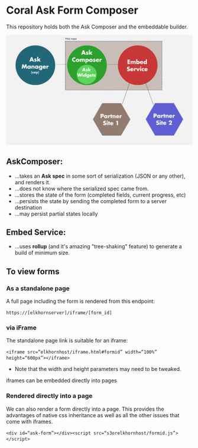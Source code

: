 # Coral Ask Form Composer

This repository holds both the Ask Composer and the embeddable builder.

![ArchDiagram](docs/arch.png?raw=true "ArchDiagram")

## AskComposer:

- ...takes an **Ask spec** in some sort of serialization (JSON or any other), and renders it.
- ...does not know where the serialized spec came from.
- ...stores the state of the form (completed fields, current progress, etc)
- ...persists the state by sending the completed form to a server destination
- ...may persist partial states locally

## Embed Service:

- ...uses **rollup** (and it's amazing "tree-shaking" feature) to generate a build of minimum size.

## To view forms

### As a standalone page

A full page including the form is rendered from this endpoint:

```
https://[elkhornserver]/iframe/[form_id]
```

### via iFrame

The standalone page link is suitable for an iframe:

```
<iframe src=“elkhornhost/iframe.html#formid” width=“100%” height=“600px”></iframe>
```

- Note that the width and height parameters may need to be tweaked.

iframes can be embedded directly into pages

### Rendered directly into a page

We can also render a form directly into a page.  This provides the advantages of native css inheritance as well as all the other issues that come with iframes.

```
<div id=“ask-form”></div><script src=“s3orelkhornhost/formid.js”></script>
```
